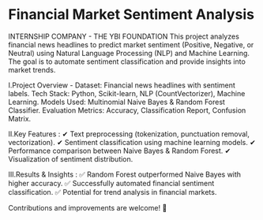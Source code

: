 # Financial Market Sentiment Analysis
INTERNSHIP COMPANY - THE YBI FOUNDATION
This project analyzes financial news headlines to predict market sentiment (Positive, Negative, or Neutral) using Natural Language Processing (NLP) and Machine Learning. The goal is to automate sentiment classification and provide insights into market trends.

I.Project Overview - 
Dataset: Financial news headlines with sentiment labels.
Tech Stack: Python, Scikit-learn, NLP (CountVectorizer), Machine Learning.
Models Used: Multinomial Naive Bayes & Random Forest Classifier.
Evaluation Metrics: Accuracy, Classification Report, Confusion Matrix.

II.Key Features : 
✔ Text preprocessing (tokenization, punctuation removal, vectorization).
✔ Sentiment classification using machine learning models.
✔ Performance comparison between Naive Bayes & Random Forest.
✔ Visualization of sentiment distribution.

III.Results & Insights : 
✅ Random Forest outperformed Naive Bayes with higher accuracy.
✅ Successfully automated financial sentiment classification.
✅ Potential for trend analysis in financial markets.

Contributions and improvements are welcome! 🚀

